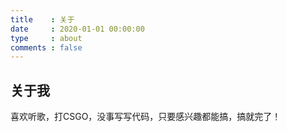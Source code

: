 ```yaml
---
title    : 关于
date     : 2020-01-01 00:00:00
type     : about
comments : false
---
```

## 关于我
喜欢听歌，打CSGO，没事写写代码，只要感兴趣都能搞，搞就完了！
